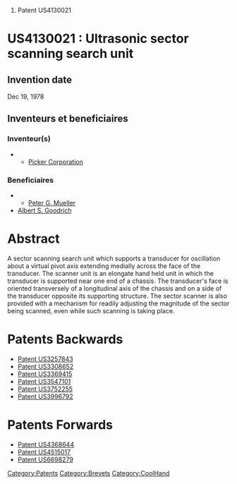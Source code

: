 1.  Patent US4130021

US4130021 : Ultrasonic sector scanning search unit
==================================================

Invention date
--------------

Dec 19, 1978

Inventeurs et beneficiaires
---------------------------

### Inventeur(s)

-   -   [Picker Corporation](Picker_Corporation "wikilink")

### Beneficiaires

-   -   [Peter G. Mueller](Peter_G._Mueller "wikilink")
-   [Albert S. Goodrich](Albert_S._Goodrich "wikilink")

Abstract
========

A sector scanning search unit which supports a transducer for
oscillation about a virtual pivot axis extending medially across the
face of the transducer. The scanner unit is an elongate hand held unit
in which the transducer is supported near one end of a chassis. The
transducer's face is oriented transversely of a longitudinal axis of the
chassis and on a side of the transducer opposite its supporting
structure. The sector scanner is also provided with a mechanism for
readily adjusting the magnitude of the sector being scanned, even while
such scanning is taking place.

Patents Backwards
=================

-   [Patent US3257843](Patent_US3257843 "wikilink")
-   [Patent US3308652](Patent_US3308652 "wikilink")
-   [Patent US3369415](Patent_US3369415 "wikilink")
-   [Patent US3547101](Patent_US3547101 "wikilink")
-   [Patent US3752255](Patent_US3752255 "wikilink")
-   [Patent US3996792](Patent_US3996792 "wikilink")

Patents Forwards
================

-   [Patent US4368644](Patent_US4368644 "wikilink")
-   [Patent US4515017](Patent_US4515017 "wikilink")
-   [Patent US6698279](Patent_US6698279 "wikilink")

<Category:Patents> <Category:Brevets> <Category:CoolHand>
